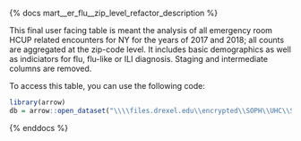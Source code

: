 {% docs mart__er_flu__zip_level_refactor_description %}

This final user facing table is meant the analysis of all emergency room HCUP related encounters for NY for the years of 2017 and 2018; all counts are aggregated at the zip-code level. It includes basic demographics as well as indiciators for flu, flu-like or ILI diagnosis. Staging and intermediate columns are removed. 

To access this table, you can use the following code:

```r
library(arrow)
db = arrow::open_dataset("\\\\files.drexel.edu\\encrypted\\SOPH\\UHC\\SchnakeMahl_HCUP\\dbt\\v0\\models\\mart__er_flu__zip_level_refactor.parquet")
```
 
 
{% enddocs %}

